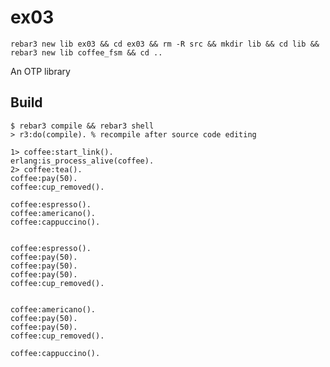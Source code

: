 ex03
=====
```
rebar3 new lib ex03 && cd ex03 && rm -R src && mkdir lib && cd lib && rebar3 new lib coffee_fsm && cd ..
```

An OTP library

Build
-----

    $ rebar3 compile && rebar3 shell
	> r3:do(compile). % recompile after source code editing 

```
1> coffee:start_link().
erlang:is_process_alive(coffee).
2> coffee:tea().
coffee:pay(50).
coffee:cup_removed().

coffee:espresso().
coffee:americano().
coffee:cappuccino().


coffee:espresso().
coffee:pay(50).
coffee:pay(50).
coffee:pay(50).
coffee:cup_removed().


coffee:americano().
coffee:pay(50).
coffee:pay(50).
coffee:cup_removed().

coffee:cappuccino().


```